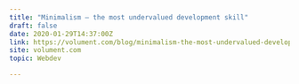 ```yaml
---
title: "Minimalism — the most undervalued development skill"
draft: false
date: 2020-01-29T14:37:00Z
link: https://volument.com/blog/minimalism-the-most-undervalued-development-skill?utm_medium=RSS&utm_source=hune
site: volument.com
topic: Webdev  

---
```

